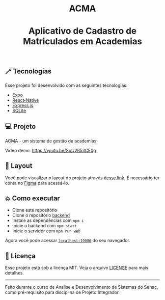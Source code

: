 <h1 align="center">
  ACMA
</h1>

<p align="center">
  <h1 align="center">Aplicativo de Cadastro de Matriculados em Academias</h1>
</p>

<br>

## :magic_wand: Tecnologias

Esse projeto foi desenvolvido com as seguintes tecnologias:

- [Expo](https://expo.dev/)
- [React-Native](https://reactnative.dev/)
- [Express.js](https://expressjs.com/)
- [SQLite](https://www.sqlite.org/index.html)

## 💻 Projeto

ACMA - um sistema de gestão de academias

Vídeo demo: https://youtu.be/SuU2R53CE0g

## 🔖 Layout

Você pode visualizar o layout do projeto através [desse link](https://www.figma.com/design/cDy9EfIoBQTXigfE9m1XmH/PI---Grupo-32?node-id=0%3A1&t=RZ0iqxhT1ftB5D2r-1). É necessário ter conta no [Figma](http://figma.com/) para acessá-lo.

## :boom: Como executar

- Clone este repositório
- Clone o repositório [backend](https://github.com/thunderONIX/ACMA-backend)
- Instale as dependências com `npm i`
- Inicie o backend com `npm start`
- Inicie o servidor com `npm run web`

Agora você pode acessar [`localhost:19006`](http://localhost:19006/) do seu navegador.

## 📄 Licença

Esse projeto está sob a licença MIT. Veja o arquivo [LICENSE](LICENSE.md) para mais detalhes.

---

Feito durante o curso de Analise e Desenvolvimento de Sistemas do Senac, como pré-requisito para disciplina de Projeto Integrador. 
